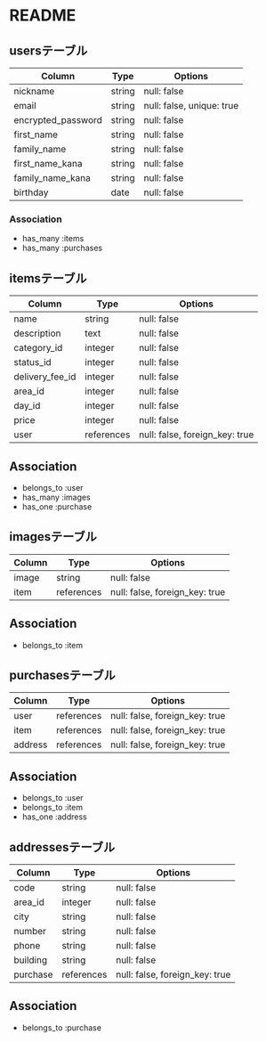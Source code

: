 # README

## usersテーブル

| Column             | Type   | Options                   |
| ------------------ | ------ | ------------------------- |
| nickname           | string | null: false               |
| email              | string | null: false, unique: true |
| encrypted_password | string | null: false               |
| first_name         | string | null: false               |
| family_name        | string | null: false               |
| first_name_kana    | string | null: false               |
| family_name_kana   | string | null: false               |
| birthday           | date   | null: false               |


### Association

- has_many :items
- has_many :purchases

## itemsテーブル

| Column          | Type       | Options                        |
| --------------- | ---------- | ------------------------------ |
| name            | string     | null: false                    |
| description     | text       | null: false                    |
| category_id     | integer    | null: false                    |
| status_id       | integer    | null: false                    |
| delivery_fee_id | integer    | null: false                    |
| area_id         | integer    | null: false                    |
| day_id          | integer    | null: false                    |
| price           | integer    | null: false                    |
| user            | references | null: false, foreign_key: true |


## Association

- belongs_to :user
- has_many :images
- has_one :purchase

## imagesテーブル

| Column | Type       | Options                        |
| ------ | ---------- | ------------------------------ |
| image  | string     | null: false                    |
| item   | references | null: false, foreign_key: true |


## Association

- belongs_to :item

## purchasesテーブル

| Column  | Type       | Options                        |
| ------- | ---------- | ------------------------------ |
| user    | references | null: false, foreign_key: true |
| item    | references | null: false, foreign_key: true |
| address | references | null: false, foreign_key: true |


## Association

- belongs_to :user
- belongs_to :item
- has_one :address

## addressesテーブル

| Column   | Type       | Options                        |
| -------- | ---------- | ------------------------------ |
| code     | string     | null: false                    |
| area_id  | integer    | null: false                    |
| city     | string     | null: false                    |
| number   | string     | null: false                    |
| phone    | string     | null: false                    |
| building | string     | null: false                    |
| purchase | references | null: false, foreign_key: true |


## Association

- belongs_to :purchase